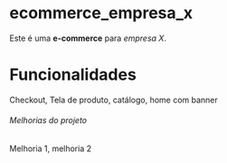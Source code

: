 # ecommerce_empresa_x
Este é uma **e-commerce** para *empresa X*. 

# Funcionalidades

Checkout, Tela de produto, catálogo, home com banner

###### Melhorias do projeto

Melhoria 1, melhoria 2


